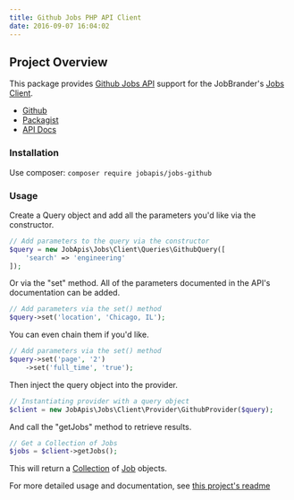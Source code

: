 ```yaml
---
title: Github Jobs PHP API Client
date: 2016-09-07 16:04:02
---
```


## Project Overview
This package provides [Github Jobs API](https://jobs.github.com/api)
support for the JobBrander's [Jobs Client](https://github.com/JobBrander/jobs-common).

- [Github](https://github.com/jobapis/jobs-github)
- [Packagist](https://packagist.org/packages/jobapis/jobs-github)
- [API Docs](https://jobs.github.com/api)

### Installation

Use composer: `composer require jobapis/jobs-github`

### Usage

Create a Query object and add all the parameters you'd like via the constructor.
 
```php
// Add parameters to the query via the constructor
$query = new JobApis\Jobs\Client\Queries\GithubQuery([
    'search' => 'engineering'
]);
```

Or via the "set" method. All of the parameters documented in the API's documentation can be added.

```php
// Add parameters via the set() method
$query->set('location', 'Chicago, IL');
```

You can even chain them if you'd like.

```php
// Add parameters via the set() method
$query->set('page', '2')
    ->set('full_time', 'true');
```
 
Then inject the query object into the provider.

```php
// Instantiating provider with a query object
$client = new JobApis\Jobs\Client\Provider\GithubProvider($query);
```

And call the "getJobs" method to retrieve results.

```php
// Get a Collection of Jobs
$jobs = $client->getJobs();
```

This will return a [Collection](https://github.com/jobapis/jobs-common/blob/master/src/Collection.php) of [Job](https://github.com/jobapis/jobs-common/blob/master/src/Job.php) objects.

For more detailed usage and documentation, see [this project's readme](https://github.com/jobapis/jobs-github#usage)
